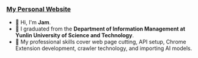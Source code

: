 ### [My Personal Website](https://changjam.github.io/#/)
- 👋 Hi, I'm **Jam**.
- 🌱 I graduated from the **Department of Information Management at Yunlin University of Science and Technology**.
- 👀 My professional skills cover web page cutting, API setup, Chrome Extension development, crawler technology, and importing AI models.
